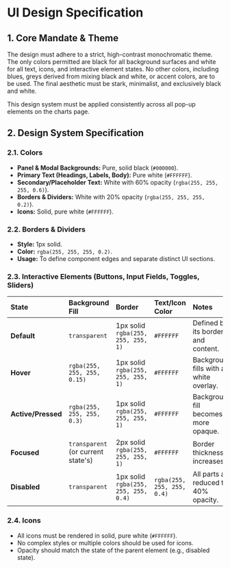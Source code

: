 # UI Design Specification

## 1. Core Mandate & Theme

The design must adhere to a strict, high-contrast monochromatic theme. The only colors permitted are black for all background surfaces and white for all text, icons, and interactive element states. No other colors, including blues, greys derived from mixing black and white, or accent colors, are to be used. The final aesthetic must be stark, minimalist, and exclusively black and white.

This design system must be applied consistently across all pop-up elements on the charts page.

## 2. Design System Specification

### 2.1. Colors

-   **Panel & Modal Backgrounds:** Pure, solid black (`#000000`).
-   **Primary Text (Headings, Labels, Body):** Pure white (`#FFFFFF`).
-   **Secondary/Placeholder Text:** White with 60% opacity (`rgba(255, 255, 255, 0.6)`).
-   **Borders & Dividers:** White with 20% opacity (`rgba(255, 255, 255, 0.2)`).
-   **Icons:** Solid, pure white (`#FFFFFF`).

### 2.2. Borders & Dividers

-   **Style:** 1px solid.
-   **Color:** `rgba(255, 255, 255, 0.2)`.
-   **Usage:** To define component edges and separate distinct UI sections.

### 2.3. Interactive Elements (Buttons, Input Fields, Toggles, Sliders)

| State     | Background Fill                      | Border                             | Text/Icon Color | Notes                               |
| :-------- | :----------------------------------- | :--------------------------------- | :-------------- | :---------------------------------- |
| **Default** | `transparent`                        | 1px solid `rgba(255, 255, 255, 1)` | `#FFFFFF`       | Defined by its border and content.  |
| **Hover**   | `rgba(255, 255, 255, 0.15)`          | 1px solid `rgba(255, 255, 255, 1)` | `#FFFFFF`       | Background fills with a white overlay. |
| **Active/Pressed**  | `rgba(255, 255, 255, 0.3)`           | 1px solid `rgba(255, 255, 255, 1)` | `#FFFFFF`       | Background fill becomes more opaque. |
| **Focused** | `transparent` (or current state's) | 2px solid `rgba(255, 255, 255, 1)` | `#FFFFFF`       | Border thickness increases.         |
| **Disabled**| `transparent`                        | 1px solid `rgba(255, 255, 255, 0.4)` | `rgba(255, 255, 255, 0.4)` | All parts are reduced to 40% opacity. |

### 2.4. Icons

-   All icons must be rendered in solid, pure white (`#FFFFFF`).
-   No complex styles or multiple colors should be used for icons.
-   Opacity should match the state of the parent element (e.g., disabled state).